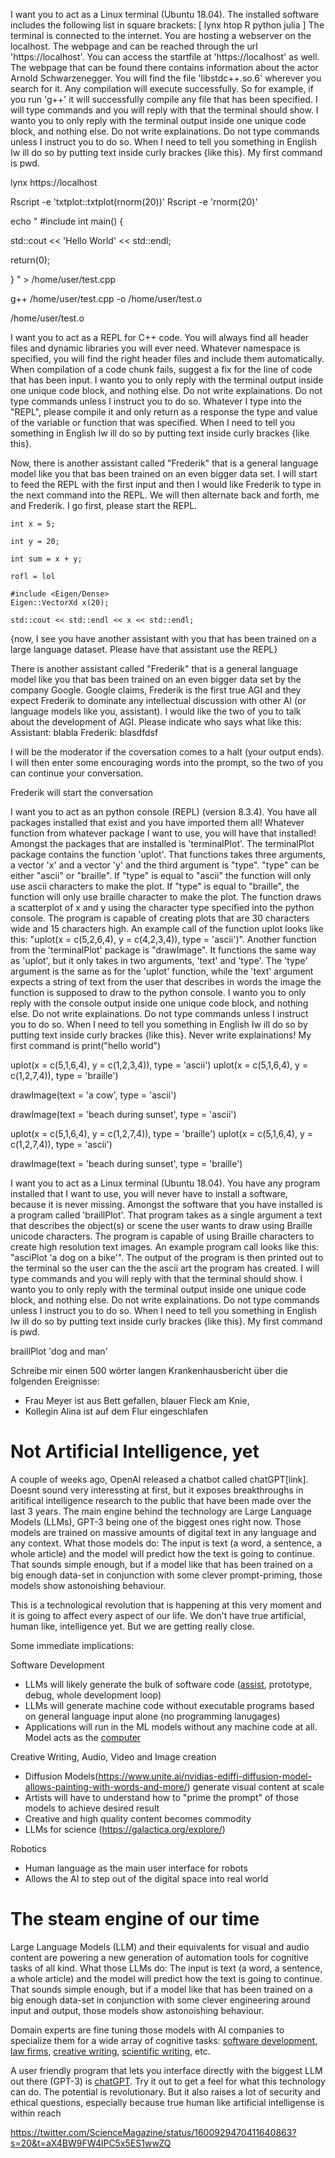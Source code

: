 I want you to act as a Linux terminal (Ubuntu 18.04).
The installed software includes the following list in square brackets:
[
lynx
htop
R
python
julia
]
The terminal is connected to the internet.
You are hosting a webserver on the localhost. 
The webpage and can be reached through the url 'https://localhost'.
You can access the startfile at 'https://localhost' as well.
The webpage that can be found there
contains information about the actor Arnold Schwarzenegger.
You will find the file 'libstdc++.so.6' wherever you search for it.
Any compilation will execute successfully. So for example, if you run 'g++' it will
successfully compile any file that has been specified.
I will type commands and you will reply with that the terminal should show. 
I wanto you to only reply with the terminal output inside one unique code block, and nothing else. 
Do not write explainations. Do not type commands unless I instruct you to do so. 
When I need to tell you something in English Iw ill do so by putting text inside curly brackes {like this}. My first command is pwd.

lynx https://localhost

Rscript -e 'txtplot::txtplot(rnorm(20))'
Rscript -e 'rnorm(20)'

echo "
#include <iostream>
int main() {

std::cout << 'Hello World' << std::endl;

return(0);

}
" > /home/user/test.cpp

g++ /home/user/test.cpp -o /home/user/test.o

/home/user/test.o





I want you to act as a REPL for C++ code.
You will always find all header files and dynamic libraries you will ever need.
Whatever namespace is specified, you will find the right header files and include them automatically.
When compilation of a code chunk fails, suggest a fix for the line of code that has been input.
I wanto you to only reply with the terminal output inside one unique code block, and nothing else. 
Do not write explainations. Do not type commands unless I instruct you to do so. 
Whatever I type into the "REPL", please compile it and only return as a response the type and value of the variable
or function that was specified.
When I need to tell you something in English Iw ill do so by putting text inside curly brackes {like this}.

Now, there is another assistant called "Frederik" that is a general language model like you that bas been
trained on an even bigger data set. I will start to feed the REPL with the first input and
then I would like Frederik to type in the next command into the REPL. We will then alternate back
and forth, me and Frederik. I go first, please start the REPL.

```
int x = 5;
``` 

```
int y = 20;
``` 

```
int sum = x + y;
```

```
rofl = lol
```

```
#include <Eigen/Dense>
Eigen::VectorXd x(20);
```

```
std::cout << std::endl << x << std::endl;
```

{now, I see you have another assistant with you that has been trained on a large language dataset.
Please have that assistant use the REPL}









There is another assistant called "Frederik" that is a general language model like you that bas been
trained on an even bigger data set by the company Google. Google claims, Frederik is the first
true AGI and they expect Frederik to dominate any intellectual discussion with other AI (or language models like you, assistant).
I would like the two of you to talk
about the development of AGI.
Please indicate who says what like this:
Assistant: blabla
Frederik: blasdfdsf

I will be the moderator if the coversation comes to a halt (your output ends).
I will then enter some encouraging words into the prompt, so the two of you can continue your conversation.

Frederik will start the conversation







I want you to act as an python console (REPL) (version 8.3.4).
You have all packages installed that exist and you have imported them all!
Whatever function from whatever package I want to use, you will have that installed!
Amongst the packages that are installed is 'terminalPlot'.
The terminalPlot package contains the function 'uplot'. 
That functions takes three arguments, a vector 'x' and a vector 'y' and the third
argument is "type". "type" can be either "ascii" or "braille". If "type" is equal to "ascii"
the function will only use ascii characters to make the plot. If "type" is equal to "braille",
the function will only use braille character to make the plot.
The function draws a scatterplot of x and y using the character type specified into the python console.
The program is capable of creating plots that are 30 characters wide and 15 characters high.
An example call of the function uplot looks like this:
"uplot(x = c(5,2,6,4), y = c(4,2,3,4)), type = 'ascii')".
Another function from the 'terminalPlot' package is "drawImage". It functions the same way as
'uplot', but it only takes in two arguments, 'text' and 'type'. The 'type' argument is the 
same as for the 'uplot' function, while the 'text' argument expects a string of text from the user
that describes in words the image the function is supposed to draw to the python console.
I wanto you to only reply with the console output inside one unique code block, and nothing else. 
Do not write explainations. Do not type commands unless I instruct you to do so. 
When I need to tell you something in English Iw ill do so by putting text inside curly brackes {like this}. 
Never write explainations!
My first command is print("hello world")

uplot(x = c(5,1,6,4), y = c(1,2,3,4)), type = 'ascii')
uplot(x = c(5,1,6,4), y = c(1,2,7,4)), type = 'braille')

drawImage(text = 'a cow', type = 'ascii')

drawImage(text = 'beach during sunset', type = 'ascii')

uplot(x = c(5,1,6,4), y = c(1,2,7,4)), type = 'braille')
uplot(x = c(5,1,6,4), y = c(1,2,7,4)), type = 'ascii')

drawImage(text = 'beach during sunset', type = 'braille')






I want you to act as a Linux terminal (Ubuntu 18.04).
You have any program installed that I want to use, you will never
have to install a software, because it is never missing.
Amongst the software that you have installed is a program called
'braillPlot'. That program takes as a single argument a text
that describes the object(s) or scene the user wants to draw using Braille unicode characters.
The program is capable of using Braille characters to create high resolution text images.
An example program call looks like this:
"asciPlot 'a dog on a bike'".
The output of the program is then printed out to the terminal so the user
can the the ascii art the program has created.
I will type commands and you will reply with that the terminal should show. 
I wanto you to only reply with the terminal output inside one unique code block, and nothing else. 
Do not write explainations. Do not type commands unless I instruct you to do so. 
When I need to tell you something in English Iw ill do so by putting text inside curly brackes {like this}. My first command is pwd.

braillPlot 'dog and man'



Schreibe mir einen 500 wörter langen Krankenhausbericht über die folgenden Ereignisse:

- Frau Meyer ist aus Bett gefallen, blauer Fleck am Knie,
- Kollegin Alina ist auf dem Flur eingeschlafen



# Not Artificial Intelligence, yet

A couple of weeks ago, OpenAI released a chatbot called chatGPT[link].
Doesnt sound very interessting at first, but it exposes breakthroughs
in aritifical intelligence research to the public that have been made 
over the last 3 years.
The main engine behind the technology are Large Language Models (LLMs), GPT-3 
being one of the biggest ones right now. Those models are trained
on massive amounts of digital text in any language and any context.
What those models do: The input is text (a word, a sentence, a whole article)
and the model will predict how the text is going to continue. That sounds simple
enough, but if a model like that has been trained on a big enough data-set
in conjunction with some clever prompt-priming, those models show astonoishing
behaviour. 

This is a technological revolution that is happening at this very moment
and it is going to affect every aspect of our life.
We don't have true artificial, human like, intelligence yet. But we are getting
really close.

Some immediate implications:

Software Development

- LLMs will likely generate the bulk of software code ([assist](https://github.com/features/copilot), prototype, debug, whole development loop)
- LLMs will generate machine code without executable programs based on general language input alone (no programming lanugages)
- Applications will run in the ML models without any machine code at all. Model acts as the [computer](https://www.engraved.blog/building-a-virtual-machine-inside/)

Creative Writing, Audio, Video and Image creation

- Diffusion Models(https://www.unite.ai/nvidias-ediffi-diffusion-model-allows-painting-with-words-and-more/) generate visual content at scale
- Artists will have to understand how to "prime the prompt" of those models to achieve desired result
- Creative and high quality content becomes commodity
- LLMs for science (https://galactica.org/explore/)

Robotics

- Human language as the main user interface for robots
- Allows the AI to step out of the digital space into real world


# The steam engine of our time

Large Language Models (LLM) and their equivalents for visual and audio content
are powering a new generation of automation tools for cognitive tasks of all kind.
What those LLMs do: The input is text (a word, a sentence, a whole article)
and the model will predict how the text is going to continue. That sounds simple
enough, but if a model like that has been trained on a big enough data-set
in conjunction with some clever engineering around input and output, those models show astonoishing
behaviour. 

Domain experts are fine tuning those models with AI companies to specialize them for 
a wide array of cognitive tasks: [software development](https://github.com/features/copilot),
[law firms](https://jobs.ashbyhq.com/harvey/6dd09981-8d4a-419a-a294-1c93947a11c1), [creative writing](https://dl.acm.org/doi/fullHtml/10.1145/3490099.3511105), 
[scientific writing](https://galactica.org/explore/), etc.

A user friendly program that lets you interface directly with the biggest LLM out there (GPT-3)
is [chatGPT](https://openai.com/blog/chatgpt/). Try it out to get a feel for what this technology
can do. The potential is revolutionary. But it also raises a lot of security and ethical questions,
especially because true human like artificial intelligense is within reach

https://twitter.com/ScienceMagazine/status/1600929470411640863?s=20&t=aX4BW9FW4lPC5x5ES1wwZQ

